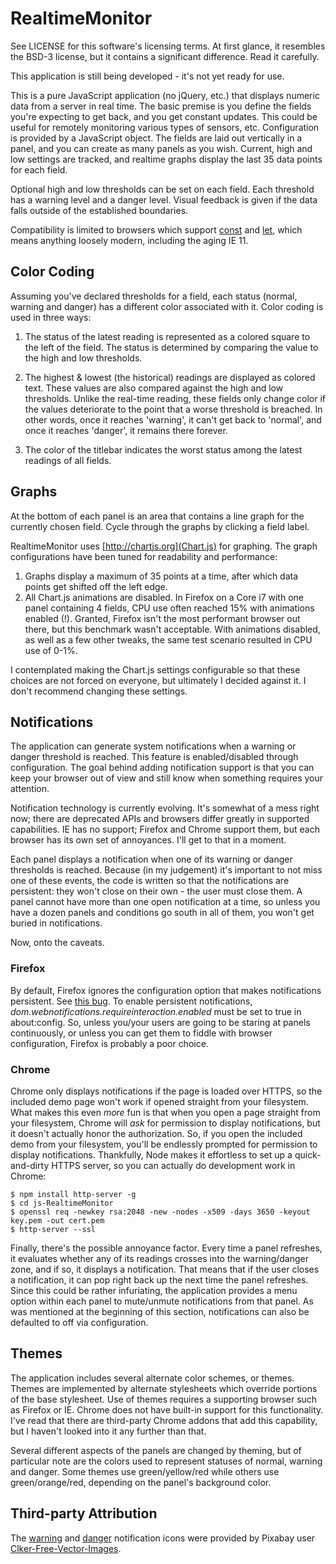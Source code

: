 RealtimeMonitor
===============

See LICENSE for this software's licensing terms.  At first glance, it resembles the BSD-3 license, but it contains a significant difference.  Read it carefully.

This application is still being developed - it's not yet ready for use.

This is a pure JavaScript application (no jQuery, etc.) that displays numeric data from a server in real time.  The basic premise is you define the fields you're expecting to get back, and you get constant updates.  This could be useful for remotely monitoring various types of sensors, etc.  Configuration is provided by a JavaScript object.  The fields are laid out vertically in a panel, and you can create as many panels as you wish.  Current, high and low settings are tracked, and realtime graphs display the last 35 data points for each field.

Optional high and low thresholds can be set on each field.  Each threshold has a warning level and a danger level.  Visual feedback is given if the data falls outside of the established boundaries.

Compatibility is limited to browsers which support [const](https://caniuse.com/#search=const) and [let](https://caniuse.com/#search=let), which means anything loosely modern, including the aging IE 11.


## Color Coding

Assuming you've declared thresholds for a field, each status (normal, warning and danger) has a different color associated with it.  Color coding is used in three ways:

1. The status of the latest reading is represented as a colored square to the left of the field.  The status is determined by comparing the value to the high and low thresholds.

2. The highest & lowest (the historical) readings are displayed as colored text.  These values are also compared against the high and low thresholds.  Unlike the real-time reading, these fields only change color if the values deteriorate to the point that a worse threshold is breached.  In other words, once it reaches 'warning', it can't get back to 'normal', and once it reaches 'danger', it remains there forever.

3.  The color of the titlebar indicates the worst status among the latest readings of all fields.


## Graphs

At the bottom of each panel is an area that contains a line graph for the currently chosen field.  Cycle through the graphs by clicking a field label.

RealtimeMonitor uses [http://chartjs.org](Chart.js) for graphing.  The graph configurations have been tuned for readability and performance:

1.  Graphs display a maximum of 35 points at a time, after which data points get shifted off the left edge.
2.  All Chart.js animations are disabled.  In Firefox on a Core i7 with one panel containing 4 fields, CPU use often reached 15% with animations enabled (!).  Granted, Firefox isn't the most performant browser out there, but this benchmark wasn't acceptable.  With animations disabled, as well as a few other tweaks, the same test scenario resulted in CPU use of 0-1%.

I contemplated making the Chart.js settings configurable so that these choices are not forced on everyone, but ultimately I decided against it.  I don't recommend changing these settings.


## Notifications

The application can generate system notifications when a warning or danger threshold is reached.  This feature is enabled/disabled through configuration.  The goal behind adding notification support is that you can keep your browser out of view and still know when something requires your attention.

Notification technology is currently evolving.  It's somewhat of a mess right now; there are deprecated APIs and browsers differ greatly in supported capabilities.  IE has no support; Firefox and Chrome support them, but each browser has its own set of annoyances.  I'll get to that in a moment.

Each panel displays a notification when one of its warning or danger thresholds is reached.  Because (in my judgement) it's important to not miss one of these events, the code is written so that the notifications are persistent:  they won't close on their own - the user must close them.  A panel cannot have more than one open notification at a time, so unless you have a dozen panels and conditions go south in all of them, you won't get buried in notifications.

Now, onto the caveats.

### Firefox
By default, Firefox ignores the configuration option that makes notifications persistent.  See [this bug](https://bugzilla.mozilla.org/show_bug.cgi?id=1346375).  To enable persistent notifications, *dom.webnotifications.requireinteraction.enabled* must be set to true in about:config.  So, unless you/your users are going to be staring at panels continuously, or unless you can get them to fiddle with browser configuration, Firefox is probably a poor choice.

### Chrome
Chrome only displays notifications if the page is loaded over HTTPS, so the included demo page won't work if opened straight from your filesystem.  What makes this even *more* fun is that when you open a page straight from your filesystem, Chrome will *ask* for permission to display notifications, but it doesn't actually honor the authorization.  So, if you open the included demo from your filesystem, you'll be endlessly prompted for permission to display notifications.  Thankfully, Node makes it effortless to set up a quick-and-dirty HTTPS server, so you can actually do development work in Chrome:
```shell
$ npm install http-server -g
$ cd js-RealtimeMonitor
$ openssl req -newkey rsa:2048 -new -nodes -x509 -days 3650 -keyout key.pem -out cert.pem
$ http-server --ssl
```

Finally, there's the possible annoyance factor.  Every time a panel refreshes, it evaluates whether any of its readings crosses into the warning/danger zone, and if so, it displays a notification.  That means that if the user closes a notification, it can pop right back up the next time the panel refreshes.  Since this could be rather infuriating, the application provides a menu option within each panel to mute/unmute notifications from that panel.  As was mentioned at the beginning of this section, notifications can also be defaulted to off via configuration.


## Themes

The application includes several alternate color schemes, or themes.  Themes are implemented by alternate stylesheets which override portions of the base stylesheet.  Use of themes requires a supporting browser such as Firefox or IE.  Chrome does not have built-in support for this functionality.  I've read that there are third-party Chrome addons that add this capability, but I haven't looked into it any further than that.

Several different aspects of the panels are changed by theming, but of particular note are the colors used to represent statuses of normal, warning and danger.  Some themes use green/yellow/red while others use green/orange/red, depending on the panel's background color.


## Third-party Attribution

The [warning](https://pixabay.com/en/sign-triangle-caution-yellow-36071) and [danger](https://pixabay.com/en/sign-triangle-attention-warning-36070) notification icons were provided by Pixabay user [Clker-Free-Vector-Images](https://pixabay.com/en/users/Clker-Free-Vector-Images-3736).
